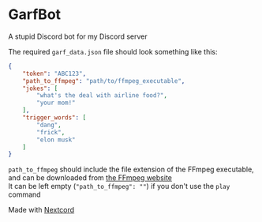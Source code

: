 # GarfBot

A stupid Discord bot for my Discord server

The required `garf_data.json` file should look something like this:
```json
{
    "token": "ABC123",
    "path_to_ffmpeg": "path/to/ffmpeg_executable",
    "jokes": [
        "what's the deal with airline food?",
        "your mom!"
    ],
    "trigger_words": [
        "dang",
        "frick",
        "elon musk"
    ]
}
```
`path_to_ffmpeg` should include the file extension of the FFmpeg executable, and can be downloaded from [the FFmpeg website](https://ffmpeg.org/)  
It can be left empty (`"path_to_ffmpeg": ""`) if you don't use the `play` command

Made with [Nextcord](https://github.com/nextcord/nextcord)
